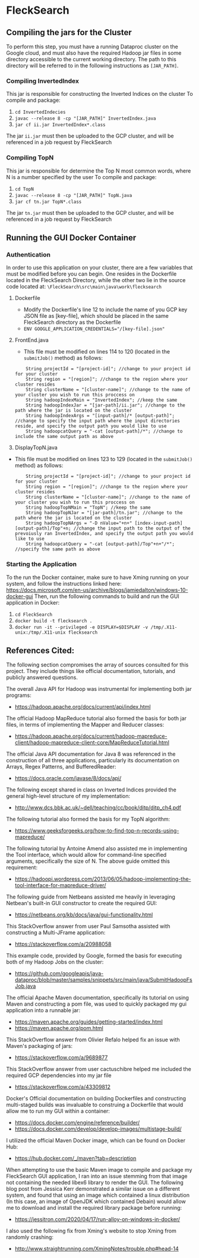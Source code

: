 # FleckSearch

## Compiling the jars for the Cluster
To perform this step, you must have a running Dataproc cluster on the Google cloud, and must also have the required 
Hadoop jar files in some directory accessible to the current working directory. The path to this directory will be 
referred to in the following instructions as `[JAR_PATH]`.

### Compiling InvertedIndex
This jar is responsible for constructing the Inverted Indices on the cluster
To compile and package:

1. `cd InvertedIndecies`
1. `javac --release 8 -cp "[JAR_PATH]" InvertedIndex.java`
1. `jar cf ii.jar InvertedIndex*.class`

The jar `ii.jar` must then be uploaded to the GCP cluster, and will be referenced in a job request by FleckSearch

### Compiling TopN
This jar is responsible for determine the Top N most common words, where N is a number specified by the user
To compile and package:

1. `cd TopN`
1. `javac --release 8 -cp "[JAR_PATH]" TopN.java`
1. `jar cf tn.jar TopN*.class`

The jar `tn.jar` must then be uploaded to the GCP cluster, and will be referenced in a job request by FleckSearch

## Running the GUI Docker Container

### Authentication
In order to use this application on your cluster, there are a few variables that must be modified before you can begin.
One resides in the Dockerfile located in the FleckSearch Directory, while the other two lie in the source code located at:
`\FleckSearch\src\main\java\work\flecksearch`

1. Dockerfile
    * Modify the Dockerfile's line 12 to include the name of you GCP key JSON file as [key-file], which should be placed in the same
     FleckSearch directory as the Dockerfile
    * `ENV GOOGLE_APPLICATION_CREDENTIALS="/[key-file].json"`
    
1. FrontEnd.java
    * This file must be modified on lines 114 to 120 (located in the `submitJob()` method) as follows:
    ```
        String projectId = "[project-id]"; //change to your project id for your cluster
        String region = "[region]"; //change to the region where your cluster resides 
        String clusterName = "[cluster-name]"; //change to the name of your cluster you wish to run this proccess on
        String hadoopIndexMain = "InvertedIndex"; //keep the same
        String hadoopIndexJar = "[jar-path]/ii.jar"; //change to the path where the jar is located on the cluster
        String hadoopIndexArgs = "[input-path]/* [output-path]"; //change to specify the input path where the input directories reside, and specify the output path you would like to use
        String hadoopcatQuery = "-cat [output-path]/*"; //change to include the same output path as above
    ``` 
1. DisplayTopN.java
* This file must be modified on lines 123 to 129 (located in the `submitJob()` method) as follows:
    ```
        String projectId = "[project-id]"; //change to your project id for your cluster
        String region = "[region]"; //change to the region where your cluster resides
        String clusterName = "[cluster-name]"; //change to the name of your cluster you wish to run this proccess on
        String hadoopTopNMain = "TopN"; //keep the same
        String hadoopTopNJar = "[jar-path]/tn.jar"; //change to the path where the jar is located on the cluster
        String hadoopTopNArgs = "-D nValue="+n+" [index-input-path] [output-path]/Top"+n; //change the input path to the output of the prevoiusly ran InvertedIndex, and specify the output path you would like to use
        String hadoopcatQuery = "-cat [output-path]/Top"+n+"/*"; //specify the same path as above
    ``` 
  
### Starting the Application
To the run the Docker container, make sure to have Xming running on your system, and follow the instructions linked here:
https://docs.microsoft.com/en-us/archive/blogs/jamiedalton/windows-10-docker-gui
Then, run the following commands to build and run the GUI application in Docker:

1. `cd FleckSearch`
1. `docker build -t flecksearch .`
1. `docker run -it --privileged -e DISPLAY=$DISPLAY -v /tmp/.X11-unix:/tmp/.X11-unix flecksearch`


## References Cited:
The following section compromises the array of sources consulted for this project. They include things like official
documentation, tutorials, and publicly answered questions.

The overall Java API for Hadoop was instrumental for implementing both jar programs: 
* https://hadoop.apache.org/docs/current/api/index.html

The official Hadoop MapReduce tutorial also formed the basis for both jar files, in terms of implementing the Mapper and Reducer classes:
* https://hadoop.apache.org/docs/current/hadoop-mapreduce-client/hadoop-mapreduce-client-core/MapReduceTutorial.html

The official Java API documentation for Java 8 was referenced in the construction of all three applications, particularly
its documentation on Arrays, Regex Patterns, and BufferedReader:
* https://docs.oracle.com/javase/8/docs/api/

The following except shared in class on Inverted Indices provided the general high-level structure of my implementation:
* http://www.dcs.bbk.ac.uk/~dell/teaching/cc/book/ditp/ditp_ch4.pdf

The following tutorial also formed the basis for my TopN algorithm:
* https://www.geeksforgeeks.org/how-to-find-top-n-records-using-mapreduce/

The following tutorial by Antoine Amend also assisted me in implementing the Tool interface, which would allow for command-line specified 
arguments, specifically the size of N. The above guide omitted this requirement:
* https://hadoopi.wordpress.com/2013/06/05/hadoop-implementing-the-tool-interface-for-mapreduce-driver/

The following guide from Netbeans assisted me heavily in leveraging Netbean's built-in GUI constructor to create the required GUI: 
* https://netbeans.org/kb/docs/java/gui-functionality.html

This StackOverflow answer from user Paul Samsotha assisted with constructing a Multi-JFrame application:
* https://stackoverflow.com/a/20988058

This example code, provided by Google, formed the basis for executing both of my Hadoop Jobs on the cluster:
* https://github.com/googleapis/java-dataproc/blob/master/samples/snippets/src/main/java/SubmitHadoopFsJob.java

The official Apache Maven documentation, specifically its tutorial on using Maven and constructing a pom file, was used
to quickly packaged my gui application into a runnable jar:
* https://maven.apache.org/guides/getting-started/index.html
* https://maven.apache.org/pom.html

This StackOverflow answer from Olivier Refalo helped fix an issue with Maven's packaging of jars:
* https://stackoverflow.com/a/9689877

This StackOverflow answer from user cactuschibre helped me included the required GCP dependencies into my jar file 
* https://stackoverflow.com/a/43309812

Docker's Official documentation on building Dockerfiles and constructing multi-staged builds was invaluable to construing 
a Dockerfile that would allow me to run my GUI within a container:
* https://docs.docker.com/engine/reference/builder/
* https://docs.docker.com/develop/develop-images/multistage-build/

I utilized the official Maven Docker image, which can be found on Docker Hub:
* https://hub.docker.com/_/maven?tab=description

When attempting to use the basic Maven image to compile and package my FleckSearch GUI application, I ran into an issue stemming from
that image not containing the needed libex6 library to render the GUI. The following blog post from Jessica Kerr demonstrated
a similar issue on a different system, and found that using an image which contained a linux distribution (In this case,
an image of OpenJDK which contained Debain) would allow me to download and install the required library package before running: 
* https://jessitron.com/2020/04/17/run-alloy-on-windows-in-docker/

I also used the following fix from Xming's website to stop Xming from randomly crashing:
* http://www.straightrunning.com/XmingNotes/trouble.php#head-14